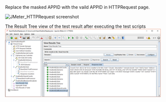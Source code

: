 
Replace the masked APPID with the vaild APPID in HTTPRequest page.


![JMeter_HTTPRequest screenshot](JMeter_HTTPRequest.PNG)



The Result Tree view of the test result after executing the test scripts
![JMeter Result tree screenshot](JMeter_ResultTreeScreenShot.PNG)
